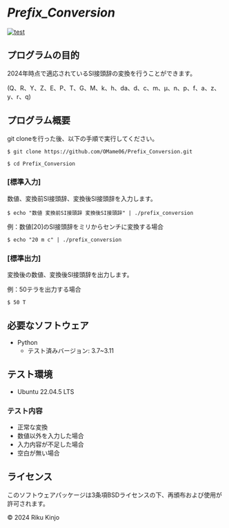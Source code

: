 # _Prefix_Conversion_
[![test](https://github.com/OMame06/Prefix_Conversion/actions/workflows/test.yml/badge.svg)](https://github.com/OMame06/Prefix_Conversion/actions/workflows/test.yml)

## プログラムの目的
2024年時点で適応されているSI接頭辞の変換を行うことができます。

(Q、R、Y、Z、E、P、T、G、M、k、h、da、d、c、m、μ、n、p、f、a、z、y、r、q)
## プログラム概要
git cloneを行った後、以下の手順で実行してください。
```
$ git clone https://github.com/OMame06/Prefix_Conversion.git 
```
```
$ cd Prefix_Conversion
```
### [標準入力]
数値、変換前SI接頭辞、変換後SI接頭辞を入力します。
```
$ echo "数値 変換前SI接頭辞 変換後SI接頭辞" | ./prefix_conversion
```


例：数値[20]のSI接頭辞をミリからセンチに変換する場合
```
$ echo "20 m c" | ./prefix_conversion
```
### [標準出力]
変換後の数値、変換後SI接頭辞を出力します。

例：50テラを出力する場合
```
$ 50 T
```

## 必要なソフトウェア
- Python
  - テスト済みバージョン: 3.7~3.11

## テスト環境
- Ubuntu 22.04.5 LTS
### テスト内容
- 正常な変換
- 数値以外を入力した場合
- 入力内容が不足した場合
- 空白が無い場合
  
## ライセンス
このソフトウェアパッケージは3条項BSDライセンスの下、再頒布および使用が許可されます。

© 2024 Riku Kinjo
